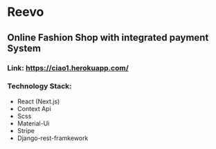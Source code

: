 # Reevo

## Online Fashion Shop with integrated payment System

### Link: <https://ciao1.herokuapp.com/>

### Technology Stack:
  * React (Next.js)
  * Context Api
  * Scss
  * Material-Ui
  * Stripe
  * Django-rest-framkework
